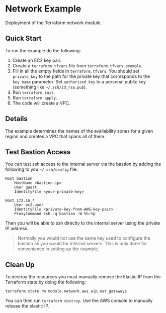 # Network Example

Deployment of the Terraform network module.

## Quick Start

To run the example do the following:
1. Create an EC2 key pair.
1. Create a `terraform.tfvars` file from `terraform.tfvars.example`.
1. Fill in all the empty fields in `terraform.tfvars`. You should set
   `private_key` to the path for the private key that corresponds to the
   `key_name` parameter. Set `authorized_key` to a personal public key
   (something like `~/.ssh/id_rsa.pub`).
1. Run `terraform init`.
1. Run `terraform apply`.
1. The code will create a VPC.

## Details

The example determines the names of the availability zones for a given region
and creates a VPC that spans all of them.

## Test Bastion Access

You can test ssh access to the internal server via the bastion by adding the
following to you `~/.ssh/config` file:

    Host bastion
        HostName <bastion-ip>
        User guest
        IdentityFile <your-private-key>

    Host 172.16.*
        User ec2-user
        IdentityFile <private-key-from-AWS-key-pair>
        ProxyCommand ssh -q bastion -W %h:%p

Then you will be able to ssh directly to the internal server using the private
IP address.

> Normally you would not use the same key used to configure the bastion as you
> would for internal servers. This is only done for convenience in setting up
> the example.

## Clean Up

To destroy the resources you must manually remove the Elastic IP from the
Terraform state by doing the following:

    terraform state rm module.network.aws_eip.nat_gateways

You can then run `terraform destroy`. Use the AWS console to manually release
the elastic IP.
